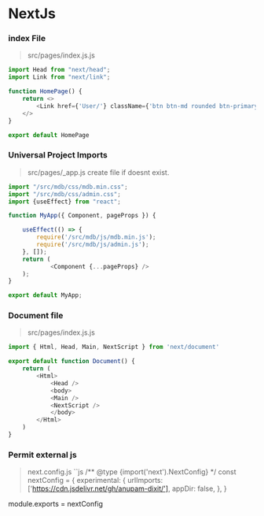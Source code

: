 # NextJs

### index File
>src/pages/index.js.js
```js
import Head from "next/head";
import Link from "next/link";

function HomePage() {
    return <>
        <Link href={'User/'} className={'btn btn-md rounded btn-primary'}>Go</Link>
    </>
}

export default HomePage
```

### Universal Project Imports
>src/pages/_app.js
create file if doesnt exist.
```js
import "/src/mdb/css/mdb.min.css";
import "/src/mdb/css/admin.css";
import {useEffect} from "react";

function MyApp({ Component, pageProps }) {

    useEffect(() => {
        require('/src/mdb/js/mdb.min.js');
        require('/src/mdb/js/admin.js');
    }, []);
    return (
            <Component {...pageProps} />
    );
}

export default MyApp;

```
### Document file
>src/pages/index.js.js
```js
import { Html, Head, Main, NextScript } from 'next/document'

export default function Document() {
    return (
        <Html>
            <Head />
            <body>
            <Main />
            <NextScript />
            </body>
        </Html>
    )
}
```
### Permit external js
>next.config.js
``js
/** @type {import('next').NextConfig} */
const nextConfig = {
  experimental: {
    urlImports: ['https://cdn.jsdelivr.net/gh/anupam-dixit/'],
    appDir: false,
  },
}

module.exports = nextConfig
```
